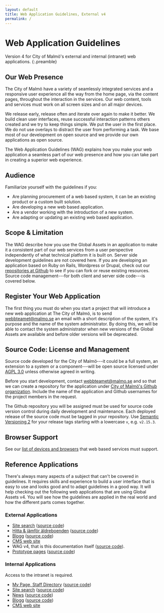 ```yaml
---
layout: default
title: Web Application Guidelines, External v4
permalink: /
---
```


# Web Application Guidelines

Version 4 for City of Malmö's external and internal (intranet) web applications.
{:.preamble}

## Our Web Presence

The City of Malmö have a variety of seamlessly integrated services and a responsive user experience all the way from the home page, via the content pages, throughout the interaction in the services. Our web content, tools and services must work on all screen sizes and on all major devices.

We release early, release often and iterate over again to make it better. We build clean user interfaces, reuse successful interaction patterns others created and we try to keep things simple. We put the user in the first place. We do not use overlays to distract the user from performing a task. We base most of our development on open source and we provide our own applications as open source.

The Web Application Guidelines (WAG) explains how you make your web application a seamless part of our web presence and how you can take part in creating a superior web experience.


## Audience
Familiarize yourself with the guidelines if you:

* Are planning procurement of a web based system, it can be an existing product or a custom built solution.
* Are developing a new web based application.
* Are a vendor working with the introduction of a new system.
* Are adapting or updating an existing web based application.


## Scope & Limitation
The WAG describe how you use the Global Assets in an application to make it a consistent part of our web services from a user perspective independently of what technical platform it is built on. Server side development guidelines are not covered here. If you are developing an application based on Ruby on Rails, Wordpress or Drupal, check out our [repositories at Github](https://github.com/malmostad/) to see if you can fork or reuse existing resources. Source code management---for both client and server side code---is covered below.


## Register Your Web Application
The first thing you must do when you start a project that will introduce a new web application at The City of Malmö, is to send webbteamet@malmo.se an email with a short description of the system, it's purpose and the name of the system administrator. By doing this, we will be able to contact the system administrator when new versions of the Global Assets are available and before older versions will be deprecated.


## Source Code: License and Management
Source code developed for the City of Malmö---it could be a full system, an extension to a system or a component---will be open source licensed under [AGPL 3.0](http://www.gnu.org/licenses/agpl-3.0.txt) unless otherwise agreed in writing.

Before you start development, contact webbteamet@malmo.se and so that we can create a repository for the application under [City of Malmö's Github organization](https://github.com/malmostad). Include the name of the application and Github usernames for the project members in the request.

The Github repository you will be assigned must be used for source code version control during daily development and maintenance. Each deployed release of the source code must be tagged in your repository. Use [Semantic Versioning 2](http://semver.org/) for your release tags starting with a lowercase `v`, e.g. `v2.15.3`.


## Browser Support
See our [list of devices and browsers](https://malmo.se/wag) that web based services must support.


## Reference Applications
There's always many aspects of a subject that can't be covered in guidelines. It requires skills and experience to build a user interface that is easy to use and looks good and to adapt guidelines in a good way. It will help checking out the following web applications that are using Global Assets v4. You will see how the guidelines are applied in the real world and how the different parts comes together.

### External Applications
* [Site search](https://s1.malmo.se/?q=bibliotek) ([source code](https://github.com/malmostad/sitesearch))
* [Hitta & jämför äldreboenden](https://webapps05.malmo.se/aldreboenden) ([source code](https://github.com/malmostad/nursing-homes))
* [Blogg](https://malmo.se/blogg) ([source code](https://github.com/malmostad/wp-apps/))
* [CMS web site](https://malmo.se/)
* WAG v4, that is this documentation itself ([source code](https://github.com/malmostad/wag-external-v4)).
* [Prototype pages](https://malmostad.github.io/prototypes/) ([source code](https://github.com/malmostad/prototypes))

### Internal Applications
Access to the intranet is required.

* [My Page, Staff Directory](https://komin.malmo.se/) ([source code](https://github.com/malmostad/intranet-dashboard/))
* [Site search](https://s2.malmo.se/) ([source code](https://github.com/malmostad/sitesearch/))
* [News](https://komin.malmo.se/nyheter) ([source code](https://github.com/malmostad/wp-apps/))
* [Blogg](https://komin.malmo.se/blogg) ([source code](https://github.com/malmostad/wp-apps/))
* [CMS web site](https://komin.malmo.se/Var-kommun)
